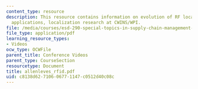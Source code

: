 ```yaml
---
content_type: resource
description: This resource contains information on evolution of RF location sensing,
  applications, localization research at CWINS/WPI.
file: /media/courses/esd-290-special-topics-in-supply-chain-management-spring-2005/c8138d62710606771147c0512d40c08c_allenleves_rfid.pdf
file_type: application/pdf
learning_resource_types:
- Videos
ocw_type: OCWFile
parent_title: Conference Videos
parent_type: CourseSection
resourcetype: Document
title: allenleves_rfid.pdf
uid: c8138d62-7106-0677-1147-c0512d40c08c
---
```

